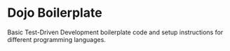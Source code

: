 # Dojo Boilerplate

Basic Test-Driven Development boilerplate code and setup instructions for different programming languages.
